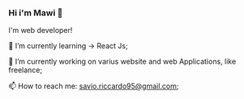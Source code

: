 ### Hi i'm Mawi 👋

I'm web developer!

🌱 I’m currently learning -> React Js;

🔭 I’m currently working on varius website and web Applications, like freelance;

📫 How to reach me: savio.riccardo95@gmail.com;


<!--
**MawiDev/MawiDev** is a ✨ _special_ ✨ repository because its `README.md` (this file) appears on your GitHub profile.

Here are some ideas to get you started:

- 🔭 I’m currently working on ...
- 🌱 I’m currently learning ...
- 👯 I’m looking to collaborate on ...
- 🤔 I’m looking for help with ...
- 💬 Ask me about ...
- 📫 How to reach me: ...
- 😄 Pronouns: ...
- ⚡ Fun fact: ...
-->
